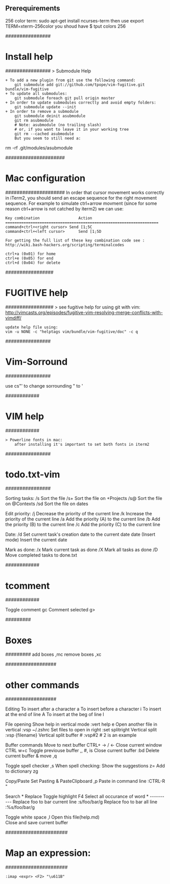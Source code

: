 ## Prerequirements 

256 color term:
	sudo apt-get install ncurses-term
then use
	export TERM=xterm-256color
you shoud have
	$ tput colors
	256

 ################
 # Install help #
 ################
	> Submodule Help
	
	+ To add a new plugin from git use the following command:
		git submodule add git://github.com/tpope/vim-fugitive.git bundle/vim-fugitive
	+ To update all submodules:
		git submodule foreach git pull origin master
	+ In order to update submodules correctly and avoid empty folders:
		git submodule update --init
	+ In order to remove a submodule
		git submodule deinit asubmodule
		git rm asubmodule
		# Note: asubmodule (no trailing slash)
		# or, if you want to leave it in your working tree
		git rm --cached asubmodule
		But you seem to still need a:

rm -rf .git/modules/asubmodule

 #####################
 # Mac configuration #
 #####################
	In order that cursor movement works correctly in iTerm2, you should send
	an escape sequence for the right movement sequence. For example to simulate
	ctrl+arrow movment (since for some reason ctrl+arrow is not catched by
	iterm2) we can use:
	
	Key combination					Action
	===================================================================
	command+ctrl+<right cursor>	Send [1;5C
	command+ctrl+<left cursor>		Send [1;5D

	For getting the full list of these key combination code see :
	http://wiki.bash-hackers.org/scripting/terminalcodes

	ctrl+a (0x01) for home 
	ctrl+e (0x05) for end 
	ctrl+d (0x04) for delete

 #################
 # FUGITIVE help #
 #################
	> see fugitive help for using git with vim:
	http://vimcasts.org/episodes/fugitive-vim-resolving-merge-conflicts-with-vimdiff/

	update help file using:
	vim -u NONE -c "helptags vim/bundle/vim-fugitive/doc" -c q

 ################
 # Vim-Sorround #
 ################

use cs"' to change sorrounding " to '

 ############
 # VIM help #
 ############

	> Powerline fonts in mac:
		after installing it's important to set both fonts in iterm2

 ################
 # todo.txt-vim #
 ################

Sorting tasks:
	/s		Sort the file
	/s+	Sort the file on +Projects
	/s@	Sort the file on @Contexts
	/sd	Sort the file on dates

Edit priority:
	/j		Decrease the priority of the current line
	/k		Increase the priority of the current line
	/a		Add the priority (A) to the current line
	/b		Add the priority (B) to the current line
	/c		Add the priority (C) to the current line

Date:
	/d		Set current task's creation date to the current date
	date<tab> (Insert mode) Insert the current date

Mark as done:
	/x		Mark current task as done
	/X		Mark all tasks as done
	/D		Move completed tasks to done.txt

 ############
 # tcomment #
 ############

Toggle comment							gc
Comment selected						g>

 #########
 # Boxes #
 #########
	add boxes							,mc
	remove boxes						,xc
	
 ##################
 # other commands #
 ##################

Editing
	To insert after a character	a
	To insert before a character	i
	To insert at the end of line	A
	To insert at the beg of line	I

File opening
	Show help in vertical mode		:vert help e
	Open another file in vertical :vsp ~/.zshrc
	Set files to open in right		:set splitright
	Vertical split						:vsp {filename}
	Vertical split buffer #			:vsp#2				# 2 is an example

Buffer commands
	Move to next buffer				CTRL+ -> / <-
	Close current window				CTRL w+c
	Toggle previouse buffer			,,						#, is <leader>
	Close current buffer				:bd
	Delete current buffer & move	,q

Toggle spell checker					,s
	When spell checking:
		Show the suggestions			z=
		Add to dictionary				zg		

Copy/Paste
	Set Pasting & PasteClipboard	,p
	Paste in command line			:CTRL-R "

Search * Replace
	Toggle highlight						F4
	Select all occurance of word		*
	----------
	Replace foo to bar current line	:s/foo/bar/g
	Replace foo to bar all line		:%s/foo/bar/g


Toggle white space					,l
Open this file(help.md)				<c-h>					
Close and save current buffer		<c-a>

######################
# Map an expression: #
######################

	:imap <expr> <F2> "\u611B"

